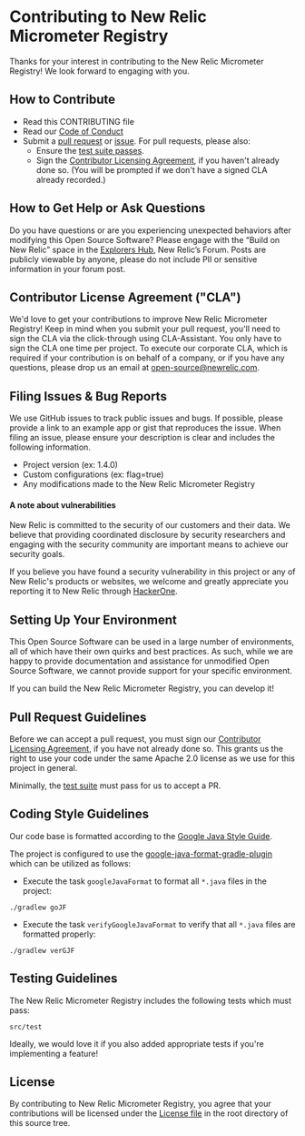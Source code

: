 # Contributing to New Relic Micrometer Registry
Thanks for your interest in contributing to the New Relic Micrometer Registry! We look forward to engaging with you.

## How to Contribute
* Read this CONTRIBUTING file
* Read our [Code of Conduct](CODE_OF_CONDUCT.md)
* Submit a [pull request](#pull-request-guidelines) or [issue](#filing-issues--bug-reports). For pull requests, please also:
    * Ensure the [test suite passes](#testing-guidelines).
    * Sign the [Contributor Licensing Agreement](#contributor-license-agreement-cla), if you haven't already done so. (You will be prompted if we don't have a signed CLA already recorded.)
    
## How to Get Help or Ask Questions
Do you have questions or are you experiencing unexpected behaviors after modifying this Open Source Software? Please engage with the “Build on New Relic” space in the [Explorers Hub](https://discuss.newrelic.com/c/build-on-new-relic/Open-Source-Agents-SDKs), New Relic’s Forum. Posts are publicly viewable by anyone, please do not include PII or sensitive information in your forum post.

## Contributor License Agreement ("CLA")
We'd love to get your contributions to improve New Relic Micrometer Registry! Keep in mind when you submit your pull request, you'll need to sign the CLA via the click-through using CLA-Assistant. You only have to sign the CLA one time per project.
To execute our corporate CLA, which is required if your contribution is on behalf of a company, or if you have any questions, please drop us an email at open-source@newrelic.com. 

## Filing Issues & Bug Reports
We use GitHub issues to track public issues and bugs. If possible, please provide a link to an example app or gist that reproduces the issue. When filing an issue, please ensure your description is clear and includes the following information.
* Project version (ex: 1.4.0)
* Custom configurations (ex: flag=true)
* Any modifications made to the New Relic Micrometer Registry

#### A note about vulnerabilities  
New Relic is committed to the security of our customers and their data. We believe that providing coordinated disclosure by security researchers and engaging with the security community are important means to achieve our security goals.

If you believe you have found a security vulnerability in this project or any of New Relic's products or websites, we welcome and greatly appreciate you reporting it to New Relic through [HackerOne](https://hackerone.com/newrelic).

## Setting Up Your Environment
This Open Source Software can be used in a large number of environments, all of which have their own quirks and best practices. As such, while we are happy to provide documentation and assistance for unmodified Open Source Software, we cannot provide support for your specific environment.

If you can build the New Relic Micrometer Registry, you can develop it!

## Pull Request Guidelines
Before we can accept a pull request, you must sign our [Contributor Licensing Agreement](#contributor-license-agreement-cla), if you have not already done so. This grants us the right to use your code under the same Apache 2.0 license as we use for this project in general.

Minimally, the [test suite](#testing-guidelines) must pass for us to accept a PR.

## Coding Style Guidelines
Our code base is formatted according to the [Google Java Style Guide](https://google.github.io/styleguide/javaguide.html).

The project is configured to use the [google-java-format-gradle-plugin](https://github.com/sherter/google-java-format-gradle-plugin) which can be utilized as follows:  

* Execute the task `googleJavaFormat` to format all `*.java` files in the project:

`./gradlew goJF`

* Execute the task `verifyGoogleJavaFormat` to verify that all `*.java` files are formatted properly:

`./gradlew verGJF`

## Testing Guidelines
The New Relic Micrometer Registry includes the following tests which must pass:

`src/test`

Ideally, we would love it if you also added appropriate tests if you're implementing a feature!

## License
By contributing to New Relic Micrometer Registry, you agree that your contributions will be licensed under the [License file](LICENSE) in the root directory of this source tree.